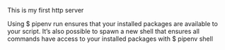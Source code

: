 This is my first http server

Using $ pipenv run ensures that your installed packages are available to your script. It’s also possible to spawn a new shell that ensures all commands have access to your installed packages with $ pipenv shell